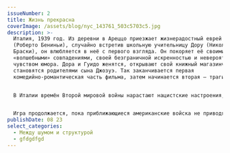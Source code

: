 ```yaml
---
issueNumber: 2
title: Жизнь прекрасна
coverImage: /assets/blog/nyc_143761_503c5703c5.jpg
description: >-
  Италия, 1939 год. Из деревни в Ареццо приезжает жизнерадостный еврей Гуидо
  (Роберто Бениньи), случайно встретив школьную учительницу Дору (Николетта
  Браски), он влюбляется в неё с первого взгляда. Он покоряет её своими
  «волшебными» совпадениями, своей безграничной искренностью и невероятным
  чувством юмора. Дора и Гуидо женятся, открывают свой книжный магазинчик и
  становятся родителями сына Джозуэ. Так заканчивается первая
  комедийно-романтическая часть фильма, затем начинается вторая — трагическая.


  В Италии времён Второй мировой войны нарастают нацистские настроения, начинаются гонения на евреев. Гуидо с маленьким сыном, вместе с прочими евреями, отправляют в концентрационные лагеря, где под видом душа немощных стариков и детей убивают в газовых камерах. По прибытии отец сыну объясняет, ради спасения, что всё происходящее есть игра, призом в которой будет танк. Для получения главного приза необходимо набрать 1000 очков, очки даются при безусловном исполнении ряда правил: запрещается показываться на глаза солдатам, плакать, жаловаться и просить есть. Ребёнок, несмотря на смерть, боль и кровь вокруг, верит словам своего папы, что это только игра.


  Игра продолжается, пока приближающиеся американские войска не приводят начальство лагеря в панику. Гуидо говорит сыну, что наступила последняя часть игры, и теперь нужно спрятаться и не выходить, пока всё вокруг не стихнет. Гуидо прячет сына, а сам бежит искать жену, но случайно попадается на глаза нацистам. Один из солдат берёт его под конвой, отводит за угол и расстреливает. Американские войска освобождают лагерь. Когда мальчик видит танк, он бежит ему навстречу. Из танка показывается молодой американский солдат и берёт мальчика прокатиться. Джозуэ понимает, что его отец был прав, игра окончена, он — победитель, а танк — его приз! В финале Джозуэ воссоединяется с матерью.
publishDate: 08 23
select_categories:
  - Между шумом и структурой
  - gfdgdfgd
---
```

